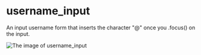 # username_input
 An input username form that inserts the character "@" once you .focus() on the input.

![The image of username_input](https://i.imgur.com/eagmRP5.png)
